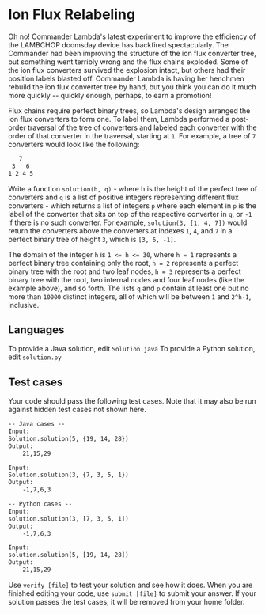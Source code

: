 # Ion Flux Relabeling

Oh no! Commander Lambda's latest experiment to improve the efficiency of the LAMBCHOP doomsday device has backfired spectacularly. The Commander had been improving the structure of the ion flux converter tree, but something went terribly wrong and the flux chains exploded. Some of the ion flux converters survived the explosion intact, but others had their position labels blasted off. Commander Lambda is having her henchmen rebuild the ion flux converter tree by hand, but you think you can do it much more quickly -- quickly enough, perhaps, to earn a promotion!

Flux chains require perfect binary trees, so Lambda's design arranged the ion flux converters to form one. To label them, Lambda performed a post-order traversal of the tree of converters and labeled each converter with the order of that converter in the traversal, starting at `1`. For example, a tree of `7` converters would look like the following:

```txt
   7
 3   6
1 2 4 5
```

Write a function `solution(h, q)` - where h is the height of the perfect tree of converters and `q` is a list of positive integers representing different flux converters - which returns a list of integers `p` where each element in `p` is the label of the converter that sits on top of the respective converter in `q`, or `-1` if there is no such converter.  For example, `solution(3, [1, 4, 7])` would return the converters above the converters at indexes `1`, `4`, and `7` in a perfect binary tree of height `3`, which is `[3, 6, -1]`.

The domain of the integer `h` is `1 <= h <= 30`, where `h = 1` represents a perfect binary tree containing only the root, `h = 2` represents a perfect binary tree with the root and two leaf nodes, `h = 3` represents a perfect binary tree with the root, two internal nodes and four leaf nodes (like the example above), and so forth.  The lists `q` and `p` contain at least one but no more than `10000` distinct integers, all of which will be between `1` and `2^h-1`, inclusive.

## Languages

To provide a Java solution, edit `Solution.java`
To provide a Python solution, edit `solution.py`

## Test cases

Your code should pass the following test cases.
Note that it may also be run against hidden test cases not shown here.

```txt
-- Java cases --
Input:
Solution.solution(5, {19, 14, 28})
Output:
    21,15,29

Input:
Solution.solution(3, {7, 3, 5, 1})
Output:
    -1,7,6,3

-- Python cases --
Input:
solution.solution(3, [7, 3, 5, 1])
Output:
    -1,7,6,3

Input:
solution.solution(5, [19, 14, 28])
Output:
    21,15,29
```

Use `verify [file]` to test your solution and see how it does. When you are finished editing your code, use `submit [file]` to submit your answer. If your solution passes the test cases, it will be removed from your home folder.
